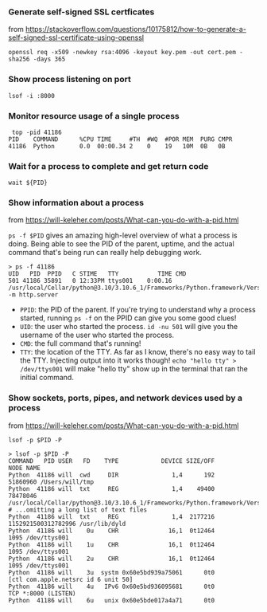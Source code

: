 

### Generate self-signed SSL certficates

from https://stackoverflow.com/questions/10175812/how-to-generate-a-self-signed-ssl-certificate-using-openssl

```shell
openssl req -x509 -newkey rsa:4096 -keyout key.pem -out cert.pem -sha256 -days 365
```


### Show process listening on port

```shell
lsof -i :8000
```

### Monitor resource usage of a single process


```shell
 top -pid 41186
PID    COMMAND      %CPU TIME     #TH  #WQ  #POR MEM  PURG CMPR
41186  Python       0.0  00:00.34 2    0    19   10M  0B   0B
```

### Wait for a process to complete and get return code

```shell
wait ${PID}
```


### Show information about a process

from https://will-keleher.com/posts/What-can-you-do-with-a-pid.html

`ps -f $PID` gives an amazing high-level overview of what a process is doing. Being able to see the PID of the parent, uptime, and the actual command that's being run can really help debugging work.

```shell
> ps -f 41186
UID   PID  PPID   C STIME   TTY           TIME CMD
501 41186 35891   0 12:33PM ttys001    0:00.16 /usr/local/Cellar/python@3.10/3.10.6_1/Frameworks/Python.framework/Versions/3.10/Resources/Python.app/Contents/MacOS/Python -m http.server
```

-   `PPID`: the PID of the parent. If you're trying to understand why a process started, running `ps -f` on the PPID can give you some good clues!
-   `UID`: the user who started the process. `id -nu 501` will give you the username of the user who started the process.
-   `CMD`: the full command that's running!
-   `TTY`: the location of the TTY. As far as I know, there's no easy way to tail the TTY. Injecting output into it works though! `echo "hello tty" > /dev/ttys001` will make "hello tty" show up in the terminal that ran the initial command.


### Show sockets, ports, pipes, and network devices used by a process

from https://will-keleher.com/posts/What-can-you-do-with-a-pid.html

`lsof -p $PID -P`

```shell
> lsof -p $PID -P
COMMAND   PID USER   FD    TYPE            DEVICE SIZE/OFF                NODE NAME
Python  41186 will  cwd     DIR               1,4      192            51860960 /Users/will/tmp
Python  41186 will  txt     REG               1,4    49400            78478046 /usr/local/Cellar/python@3.10/3.10.6_1/Frameworks/Python.framework/Versions/3.10/Resources/Python.app/Contents/MacOS/Python
# ...omitting a long list of text files
Python  41186 will  txt     REG               1,4  2177216 1152921500312782996 /usr/lib/dyld
Python  41186 will    0u    CHR              16,1  0t12464                1095 /dev/ttys001
Python  41186 will    1u    CHR              16,1  0t12464                1095 /dev/ttys001
Python  41186 will    2u    CHR              16,1  0t12464                1095 /dev/ttys001
Python  41186 will    3u  systm 0x60e5bd939a75061      0t0                     [ctl com.apple.netsrc id 6 unit 50]
Python  41186 will    4u   IPv6 0x60e5bd936095681      0t0                 TCP *:8000 (LISTEN)
Python  41186 will    6u   unix 0x60e5bde017a4a71      0t0                     
```
